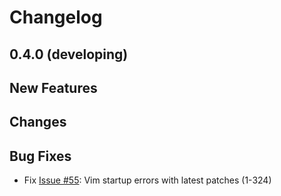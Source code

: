 # Changelog

## 0.4.0 (developing)

## New Features

## Changes

## Bug Fixes

 - Fix [Issue #55](https://github.com/exvim/main/issues/55): Vim startup errors with latest patches (1-324)

